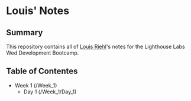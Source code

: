 # Louis' Notes

## Summary

This repository contains all of [Louis Riehl](https://github.com/louisriehl)'s notes for the Lighthouse Labs Wed Development Bootcamp.

## Table of Contentes
* Week 1 (/Week_1)
  * Day 1 (/Week_1/Day_1)